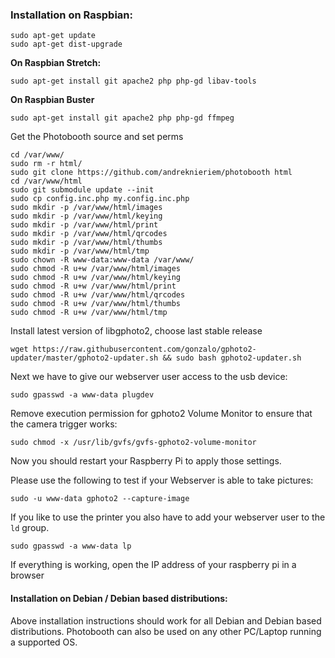 ### Installation on Raspbian:
```
sudo apt-get update
sudo apt-get dist-upgrade
```
**On Raspbian Stretch:**
```
sudo apt-get install git apache2 php php-gd libav-tools
```
**On Raspbian Buster**
```
sudo apt-get install git apache2 php php-gd ffmpeg
```
Get the Photobooth source and set perms
```
cd /var/www/
sudo rm -r html/
sudo git clone https://github.com/andreknieriem/photobooth html
cd /var/www/html
sudo git submodule update --init
sudo cp config.inc.php my.config.inc.php
sudo mkdir -p /var/www/html/images
sudo mkdir -p /var/www/html/keying
sudo mkdir -p /var/www/html/print
sudo mkdir -p /var/www/html/qrcodes
sudo mkdir -p /var/www/html/thumbs
sudo mkdir -p /var/www/html/tmp
sudo chown -R www-data:www-data /var/www/
sudo chmod -R u+w /var/www/html/images
sudo chmod -R u+w /var/www/html/keying
sudo chmod -R u+w /var/www/html/print
sudo chmod -R u+w /var/www/html/qrcodes
sudo chmod -R u+w /var/www/html/thumbs
sudo chmod -R u+w /var/www/html/tmp
```

Install latest version of libgphoto2, choose last stable release
```
wget https://raw.githubusercontent.com/gonzalo/gphoto2-updater/master/gphoto2-updater.sh && sudo bash gphoto2-updater.sh
```

Next we have to give our webserver user access to the usb device:
```
sudo gpasswd -a www-data plugdev
```

Remove execution permission for gphoto2 Volume Monitor to ensure that the camera trigger works:
```
sudo chmod -x /usr/lib/gvfs/gvfs-gphoto2-volume-monitor
```
Now you should restart your Raspberry Pi to apply those settings.

Please use the following to test if your Webserver is able to take pictures:

```
sudo -u www-data gphoto2 --capture-image
```

If you like to use the printer you also have to add your webserver user to the `ld` group.

```
sudo gpasswd -a www-data lp
```

If everything is working, open the IP address of your raspberry pi in a browser


#### Installation on Debian / Debian based distributions:
Above installation instructions should work for all Debian and Debian based distributions.
Photobooth can also be used on any other PC/Laptop running a supported OS.
